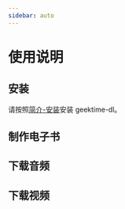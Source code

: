 ```yaml
---
sidebar: auto
---
```


# 使用说明

## 安装

请按照[简介-安装](/intro.html#安装)安装 geektime-dl。

## 制作电子书

## 下载音频

## 下载视频